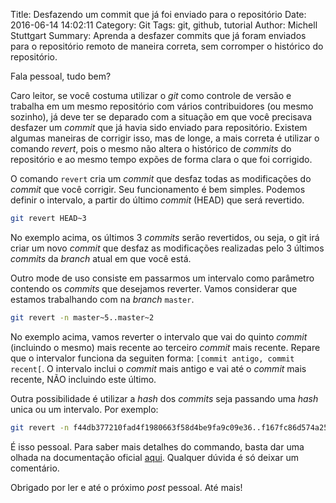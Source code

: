 Title: Desfazendo um commit que já foi enviado para o repositório
Date: 2016-06-14 14:02:11
Category: Git
Tags: git, github, tutorial
Author: Michell Stuttgart
Summary: Aprenda a desfazer commits que já foram enviados para o repositório remoto de maneira correta, sem corromper o histórico do repositório.

Fala pessoal, tudo bem?

Caro leitor, se você costuma utilizar o *git* como controle de versão e trabalha em um mesmo repositório com vários contribuidores (ou mesmo sozinho), já deve ter se deparado com a situação em que você precisava desfazer um *commit* que já havia sido enviado para repositório. Existem algumas maneiras de corrigir isso, mas de longe, a mais correta é utilizar o comando *revert*, pois o mesmo não altera o histórico de *commits* do repositório e ao mesmo tempo expões de forma clara o que foi corrigido.

O comando `revert` cria um *commit* que desfaz todas as modificações do *commit* que você corrigir. Seu funcionamento é bem simples. Podemos definir o intervalo, a partir do último *commit* (HEAD) que será revertido.

```bash
git revert HEAD~3
```
No exemplo acima, os últimos 3 *commits* serão revertidos, ou seja, o git irá criar um novo *commit* que desfaz as modificações realizadas pelo 3 últimos *commits* da *branch* atual em que você está.

Outro mode de uso consiste em passarmos um intervalo como parâmetro contendo os *commits* que desejamos reverter. Vamos considerar que estamos trabalhando com na *branch* `master`.

```bash
git revert -n master~5..master~2
```
No exemplo acima, vamos reverter o intervalo que vai do quinto *commit* (incluindo o mesmo) mais recente ao terceiro *commit* mais recente. Repare que o intervalor funciona da seguiten forma: `[commit antigo, commit recent[`. O intervalo inclui o *commit* mais antigo e vai até o *commit* mais recente, NÃO incluindo este último.

Outra possibilidade é utilizar a *hash* dos *commits* seja passando uma *hash* unica ou um intervalo. Por exemplo:

```bash
git revert -n f44db377210fad4f1980663f58d4be9fa9c09e36..f167fc86d574a25393d50f11e620a9364cf6257f
```

É isso pessoal. Para saber mais detalhes do commando, basta dar uma olhada na documentação oficial [aqui](https://git-scm.com/docs/git-revert). Qualquer dúvida é só deixar um comentário.

Obrigado por ler e até o próximo *post* pessoal. Até mais!

